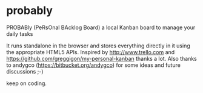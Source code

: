 probably
========

PROBABly (PeRsOnal BAcklog Board) a local Kanban board to manage your daily tasks

It runs standalone in the browser and stores everything directly in it using the appropriate HTML5 APIs.
Inspired by http://www.trello.com and https://github.com/greggigon/my-personal-kanban thanks a lot.
Also thanks to andygco (https://bitbucket.org/andygco) for some ideas and future discussions ;-)

keep on coding.